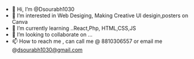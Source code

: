 - 👋 Hi, I’m @Dsourabh1030
- 👀 I’m interested in Web Desiging, Making Creative UI desigin,posters on Canva
- 🌱 I’m currently learning ..React,Php, HTML,CSS,JS 
- 💞️ I’m looking to collaborate on ...
- 📫 How to reach me , can call me @ 8810306557 or email me @dsourabh1030@gmail.com

<!---
Dsourabh1030/Dsourabh1030 is a ✨ special ✨ repository because its `README.md` (this file) appears on your GitHub profile.
You can click the Preview link to take a look at your changes.
--->

